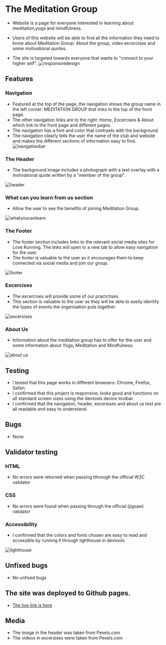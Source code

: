 # The Meditation Group 

* Website is a page for everyone interested in learning about meditation,yoga and mindfulness.

* Users of this website will be able to find all the information they need to know about Meditation Group: About the group, video excercises and some motivational quotes.
* The site is targeted towards everyone that wants to "connect to your higher self".
![responsivedesign](https://user-images.githubusercontent.com/110046606/183763919-6930e594-4a1f-4ca9-a48d-243f7f8dea5c.jpg)

## Features
### Navigation
* Featured at the top of the page, the navigation shows the group name in the left corner: MEDITATION GROUP that links to the top of the front page.
* The other navigation links are to the right: Home, Excercises & About which link to the front page and different pages.
* The navigation has a font and color that contrasts with the background.
* The navigation clearly tells the user the name of the club and website and makes the different sections of information easy to find.
![navigationbar](https://user-images.githubusercontent.com/110046606/183773147-542de8e5-e9f1-4a73-b9c4-9ccdf430a7cc.jpg)


### The Header
* The background image includes a photograph with a text overlay with a motivational quote written by a "member of the group".

![header](https://user-images.githubusercontent.com/110046606/183772269-fdbca284-7da6-4217-8947-2b1e083fe54e.jpg)

### What can you learn from us section
* Allow the user to see the benefits  of joining Meditation Group.

![whatyoucanlearn](https://user-images.githubusercontent.com/110046606/183772140-49ca1d1d-55a1-4df0-9208-a308686eaa04.jpg)

### The Footer
* The footer section includes links to the relevant social media sites for Love Running. The links will open to a new tab to allow easy navigation for the user.
* The footer is valuable to the user as it encourages them to keep connected via social media and join our group.

![footer](https://user-images.githubusercontent.com/110046606/183772039-c5db8c7b-ff9b-41e5-9b53-e4e71c542893.jpg)

### Excercises
* The excercises will provide some of our practctises.
* This section is valuable to the user as they will be able to easily identify the types of events the organisation puts together.

![excersises](https://user-images.githubusercontent.com/110046606/183772000-b5381881-8498-4d08-bc5e-fd81963818f5.jpg)

### About Us
* Information about the meditation group has to offer for the user and some information about Yoga, Meditation and Mindfulness.

![about us](https://user-images.githubusercontent.com/110046606/183772075-87512ce0-431b-417a-92c1-a0fb60b16b35.jpg)

## Testing
* I tested that this page works in different browsers: Chrome, Firefox, Safari.
* I confirmed that this project is responsive, looks good and functions on all standard screen sizes using the devtools device toolbar.
* I confirmed that the navigation, header, excersises and about us text are all readable and easy to understand.

## Bugs
* None

## Validator testing
### HTML
* No errors were returned when passing tthrough the official W3C validator

### CSS
* No errors were found when passing through the official (jigsaw) validator

### Accessibility
* I confirmed that the colors and fonts chosen are easy to read and sccessible by running it through lighthouse in devtools

![lighthouse](https://user-images.githubusercontent.com/110046606/183771005-911e20f2-5bca-488d-a3ee-f206c1f968a9.jpg)

## Unfixed bugs
* No unfixed bugs

## The site was deployed to Github pages. 
* [The live link is here](https://rallon77.github.io/Meditation/)

## Media
* The image in the header was taken from Pexels.com
* The videos in excersises were taken from Pexels.com



